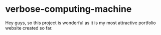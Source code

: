 # verbose-computing-machine
Hey guys, so this project is wonderful as it is my most attractive portfolio website created so far. 
